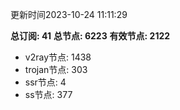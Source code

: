 更新时间2023-10-24 11:11:29

**总订阅: 41**
**总节点: 6223**
**有效节点: 2122**
- v2ray节点: 1438
- trojan节点: 303
- ssr节点: 4
- ss节点: 377
